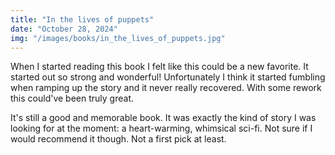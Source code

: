 ```yaml
---
title: "In the lives of puppets"
date: "October 28, 2024"
img: "/images/books/in_the_lives_of_puppets.jpg"
---
```


When I started reading this book I felt like this could be a new favorite. It started out so strong and wonderful! Unfortunately I think it started fumbling when ramping up the story and it never really recovered. With some rework this could've been truly great.

It's still a good and memorable book. It was exactly the kind of story I was looking for at the moment: a heart-warming, whimsical sci-fi. Not sure if I would recommend it though. Not a first pick at least.